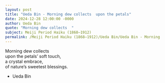 ```yaml
---
layout: post
title: "Ueda Bin - Morning dew collects  upon the petals"
date: 2024-12-28 12:00:00 -0000
author: Ueda Bin
quote: "Morning dew collects  "
subject: Meiji Period Haiku (1868–1912)
permalink: /Meiji Period Haiku (1868–1912)/Ueda Bin/Ueda Bin - Morning dew collects  upon the petals
---
```


Morning dew collects  
upon the petals’ soft touch,  
a crystal embrace,  
of nature’s sweetest blessings.

- Ueda Bin
